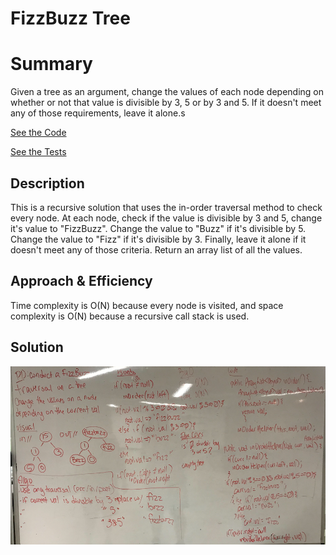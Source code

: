 # FizzBuzz Tree

# Summary
Given a tree as an argument, change the values of each node depending on whether or not that value is divisible by 3, 5 or by 3 and 5.  If it doesn't meet any of those requirements, leave it alone.s

[See the Code](src/main/java/tree/FizzBuzzTree.java)

[See the Tests](src/test/java/tree/FizzBuzzTreeTest.java)

## Description
This is a recursive solution that uses the in-order traversal method to check every node.  At each node, check if the value is divisible by 3 and 5, change it's value to "FizzBuzz". Change the value to "Buzz" if it's divisible by 5.  Change the value to "Fizz" if it's divisible by 3.  Finally, leave it alone if it doesn't meet any of those criteria.  Return an array list of all the values.

## Approach & Efficiency
Time complexity is O(N) because every node is visited, and space complexity is O(N) because a recursive call stack is used.

## Solution
![Fizz Buzz Tree](/assets/fizzBuzzTree.png)

